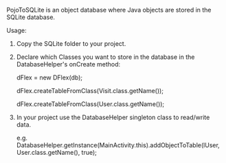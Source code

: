PojoToSQLite is an object database where Java objects are stored in the SQLite database.

Usage:

1. Copy the SQLite folder to your project.

2. Declare which Classes you want to store in the database in the DatabaseHelper's onCreate method:

	dFlex = new DFlex(db);
        
	dFlex.createTableFromClass(Visit.class.getName());
        
	dFlex.createTableFromClass(User.class.getName());


3. In your project use the DatabaseHelper singleton class to read/write data.

	e.g.
	DatabaseHelper.getInstance(MainActivity.this).addObjectToTable(lUser, User.class.getName(), true);
